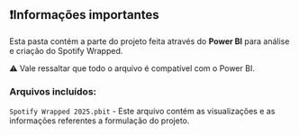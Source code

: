 ## ❗Informações importantes

Esta pasta contém a parte do projeto feita através do **Power BI** para análise e criação do Spotify Wrapped.

⚠️ Vale ressaltar que todo o arquivo é compatível com o Power BI. 

### Arquivos incluídos:

`Spotify Wrapped 2025.pbit` - Este arquivo contém as visualizações e as informações referentes a formulação do projeto.
